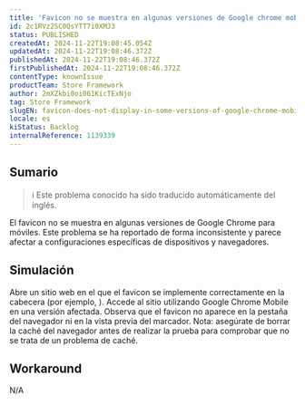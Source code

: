```yaml
---
title: 'Favicon no se muestra en algunas versiones de Google chrome mobile'
id: 2c1RVz2SC0QsYTT7i0XMJ3
status: PUBLISHED
createdAt: 2024-11-22T19:08:45.054Z
updatedAt: 2024-11-22T19:08:46.372Z
publishedAt: 2024-11-22T19:08:46.372Z
firstPublishedAt: 2024-11-22T19:08:46.372Z
contentType: knownIssue
productTeam: Store Framework
author: 2mXZkbi0oi061KicTExNjo
tag: Store Framework
slugEN: favicon-does-not-display-in-some-versions-of-google-chrome-mobile
locale: es
kiStatus: Backlog
internalReference: 1139339
---
```


## Sumario

>ℹ️ Este problema conocido ha sido traducido automáticamente del inglés.


El favicon no se muestra en algunas versiones de Google Chrome para móviles. Este problema se ha reportado de forma inconsistente y parece afectar a configuraciones específicas de dispositivos y navegadores.


##

## Simulación


Abre un sitio web en el que el favicon se implemente correctamente en la cabecera (por ejemplo, ).
Accede al sitio utilizando Google Chrome Mobile en una versión afectada.
Observa que el favicon no aparece en la pestaña del navegador ni en la vista previa del marcador.
Nota: asegúrate de borrar la caché del navegador antes de realizar la prueba para comprobar que no se trata de un problema de caché.



## Workaround


N/A






